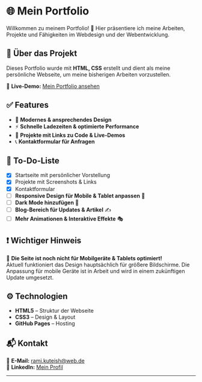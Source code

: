 # 🌐 Mein Portfolio

Willkommen zu meinem Portfolio! 🚀 Hier präsentiere ich meine Arbeiten, Projekte und Fähigkeiten im Webdesign und der Webentwicklung.

## 📌 Über das Projekt

Dieses Portfolio wurde mit **HTML, CSS** erstellt und dient als meine persönliche Webseite, um meine bisherigen Arbeiten vorzustellen.  

🔗 **Live-Demo:** [Mein Portfolio ansehen](https://ramikuteish-eng.github.io/mein-portfolio/)

## ✅ Features

- 🎨 **Modernes & ansprechendes Design**
- ⚡ **Schnelle Ladezeiten & optimierte Performance**
- 🔗 **Projekte mit Links zu Code & Live-Demos**
- 📞 **Kontaktformular für Anfragen**

## 🚀 To-Do-Liste

- [x] Startseite mit persönlicher Vorstellung  
- [x] Projekte mit Screenshots & Links  
- [x] Kontaktformular  
- [ ] **Responsive Design für Mobile & Tablet anpassen** 📱  
- [ ] **Dark Mode hinzufügen** 🌙  
- [ ] **Blog-Bereich für Updates & Artikel** ✍️  
- [ ] **Mehr Animationen & Interaktive Effekte** 🎭  

## ❗ Wichtiger Hinweis

📱 **Die Seite ist noch nicht für Mobilgeräte & Tablets optimiert!**  
Aktuell funktioniert das Design hauptsächlich für größere Bildschirme. Die Anpassung für mobile Geräte ist in Arbeit und wird in einem zukünftigen Update umgesetzt.  

## ⚙️ Technologien

- **HTML5** – Struktur der Webseite  
- **CSS3** – Design & Layout  
- **GitHub Pages** – Hosting  

## 📬 Kontakt

📧 **E-Mail:** rami.kuteish@web.de  
🔗 **LinkedIn:** [Mein Profil](www.linkedin.com/in/rami-kuteish-6aba45233)  

---
